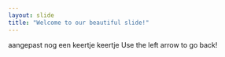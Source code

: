 ```yaml
---
layout: slide
title: "Welcome to our beautiful slide!"
---
```

aangepast nog een keertje keertje
Use the left arrow to go back!
